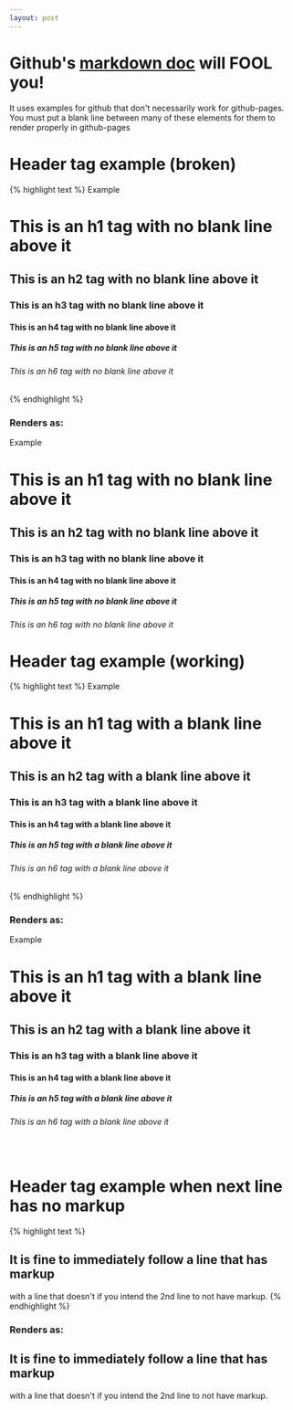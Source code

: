 ```yaml
---
layout: post
---
```


# Github's [markdown doc](https://guides.github.com/features/mastering-markdown/) will FOOL you!
It uses examples for github that don't necessarily work for github-pages. You
must put a blank line between many of these elements for them to render properly
in github-pages

# Header tag example (broken)

{% highlight text %}
Example
# This is an h1 tag with no blank line above it
## This is an h2 tag with no blank line above it
### This is an h3 tag with no blank line above it
#### This is an h4 tag with no blank line above it
##### This is an h5 tag with no blank line above it
###### This is an h6 tag with no blank line above it
{% endhighlight %}

### Renders as:

Example
# This is an h1 tag with no blank line above it
## This is an h2 tag with no blank line above it
### This is an h3 tag with no blank line above it
#### This is an h4 tag with no blank line above it
##### This is an h5 tag with no blank line above it
###### This is an h6 tag with no blank line above it

# Header tag example (working)

{% highlight text %}
Example

# This is an h1 tag with a blank line above it

## This is an h2 tag with a blank line above it

### This is an h3 tag with a blank line above it

#### This is an h4 tag with a blank line above it

##### This is an h5 tag with a blank line above it

###### This is an h6 tag with a blank line above it
{% endhighlight %}

### Renders as:

Example

# This is an h1 tag with a blank line above it

## This is an h2 tag with a blank line above it

### This is an h3 tag with a blank line above it

#### This is an h4 tag with a blank line above it

##### This is an h5 tag with a blank line above it

###### This is an h6 tag with a blank line above it

&nbsp;

# Header tag example when next line has no markup

{% highlight text %}
## It is fine to immediately follow a line that has markup
with a line that doesn't if you intend the 2nd line to not have markup.
{% endhighlight %}

### Renders as:

## It is fine to immediately follow a line that has markup
with a line that doesn't if you intend the 2nd line to not have markup.
